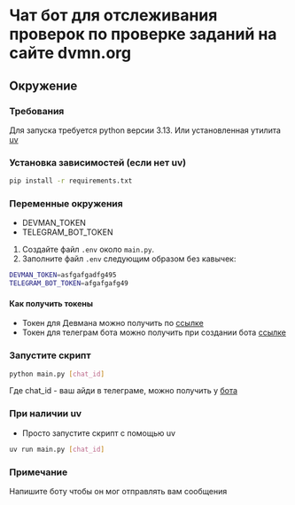 # Чат бот для отслеживания проверок по проверке заданий на сайте dvmn.org



## Окружение
### Требования
Для запуска требуется python версии 3.13. Или установленная утилита [uv](https://docs.astral.sh/uv/) 



### Установка зависимостей (если нет uv) 
```sh
pip install -r requirements.txt
```
### Переменные окружения

- DEVMAN_TOKEN
- TELEGRAM_BOT_TOKEN

1. Создайте файл `.env` около `main.py`.
2. Заполните файл `.env` следующим образом без кавычек:
```bash
DEVMAN_TOKEN=asfgafgadfg495
TELEGRAM_BOT_TOKEN=afgafgafg49
```
#### Как получить токены

*  Токен для Девмана можно получить по [ссылке](https://dvmn.org/api/docs/)
*  Токен для телеграм бота можно получить при создании бота [ссылке](https://telegram.me/BotFather)

### Запустите скрипт 
```sh
python main.py [chat_id]
```
Где chat_id - ваш айди в телеграме, можно получить у [бота](https://telegram.me/userinfobot) 
### При наличии uv
- Просто запустите скрипт с помощью uv 
```sh
uv run main.py [chat_id]
```

### Примечание
  Напишите боту чтобы он мог отправлять вам сообщения
